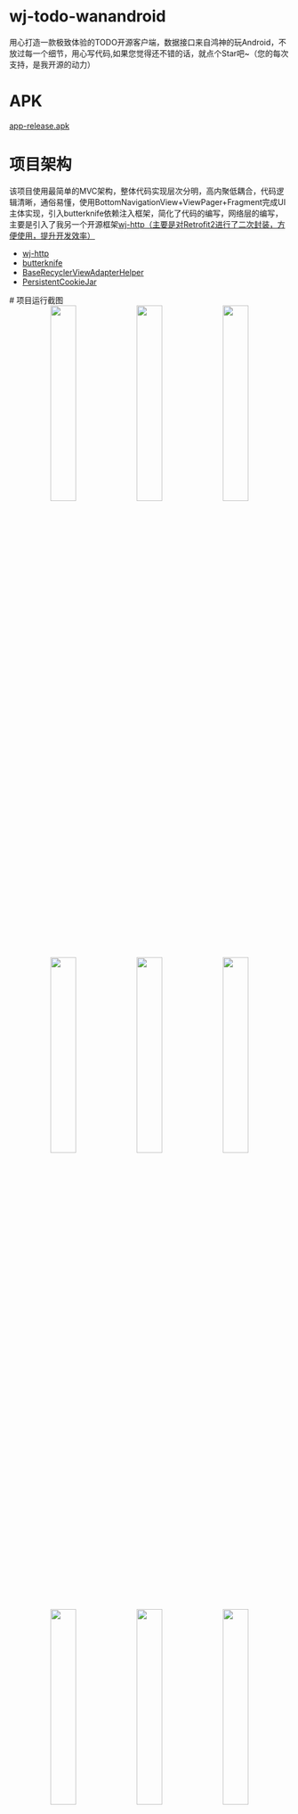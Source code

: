 # wj-todo-wanandroid
用心打造一款极致体验的TODO开源客户端，数据接口来自鸿神的玩Android，不放过每一个细节，用心写代码,如果您觉得还不错的话，就点个Star吧~（您的每次支持，是我开源的动力）
# APK
<a href="https://raw.githubusercontent.com/wjwang0914/wj-todo-wanandroid/master/release/app-release.apk">app-release.apk</a>
# 项目架构
该项目使用最简单的MVC架构，整体代码实现层次分明，高内聚低耦合，代码逻辑清晰，通俗易懂，使用BottomNavigationView+ViewPager+Fragment完成UI主体实现，引入butterknife依赖注入框架，简化了代码的编写，网络层的编写，主要是引入了我另一个开源框架<a href="https://github.com/wjwang0914/wj-http">wj-http（主要是对Retrofit2进行了二次封装，方便使用，提升开发效率）</a>
<ul>
<li><a href="https://github.com/wjwang0914/wj-http">wj-http</a></li>
<li><a href="https://github.com/JakeWharton/butterknife">butterknife</a></li>
<li><a href="https://github.com/CymChad/BaseRecyclerViewAdapterHelper">BaseRecyclerViewAdapterHelper</a></li>
<li><a href="https://github.com/franmontiel/PersistentCookieJar">PersistentCookieJar</a></li>
</ul>
# 项目运行截图
<div align="center">
<img src="https://raw.githubusercontent.com/wjwang0914/wj-todo-wanandroid/master/screenshots/000.png" width=30%>
<img src="https://raw.githubusercontent.com/wjwang0914/wj-todo-wanandroid/master/screenshots/001.png" width=30%>
<img src="https://raw.githubusercontent.com/wjwang0914/wj-todo-wanandroid/master/screenshots/002.png" width=30%>
</div>

<div align="center">
<img src="https://raw.githubusercontent.com/wjwang0914/wj-todo-wanandroid/master/screenshots/003.png" width=30%>
<img src="https://raw.githubusercontent.com/wjwang0914/wj-todo-wanandroid/master/screenshots/004.png" width=30%>
<img src="https://raw.githubusercontent.com/wjwang0914/wj-todo-wanandroid/master/screenshots/005.png" width=30%>
</div>

<div align="center">
<img src="https://raw.githubusercontent.com/wjwang0914/wj-todo-wanandroid/master/screenshots/006.png" width=30%>
<img src="https://raw.githubusercontent.com/wjwang0914/wj-todo-wanandroid/master/screenshots/008.png" width=30%>
<img src="https://raw.githubusercontent.com/wjwang0914/wj-todo-wanandroid/master/screenshots/011.png" width=30%>
</div>

<div align="center">
<img src="https://raw.githubusercontent.com/wjwang0914/wj-todo-wanandroid/master/screenshots/009.png" width=30%>
<img src="https://raw.githubusercontent.com/wjwang0914/wj-todo-wanandroid/master/screenshots/007.png" width=30%>
<img src="https://raw.githubusercontent.com/wjwang0914/wj-todo-wanandroid/master/screenshots/012.png" width=30%>
</div>

<div align="center">
<img src="https://raw.githubusercontent.com/wjwang0914/wj-todo-wanandroid/master/screenshots/010.png" width=30%>
</div>

## Thanks

### API：
鸿洋大大提供的
[WanAndroid API](http://www.wanandroid.com/)

### ICON：
[iconfont](http://www.iconfont.cn/)
